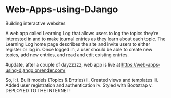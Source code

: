 # Web-Apps-using-DJango
Building interactive websites


A web app called Learning Log that allows users to log the topics they’re interested in and to make journal entries
as they learn about each topic. The Learning Log home page describes the site and invite users to either register or log
in. Once logged in, a user should be able to create new topics, add new entries, and read and edit existing entries.

#update, after a couple of dayzzzzz, web app is live at https://web-apps-using-django.onrender.com/

So, I: 
i. Built models (Topics & Entries)
ii. Created views and templates
iii. Added user registration and authentication
iv. Styled with Bootstrap
v. DEPLOYED TO THE INTERNET!
